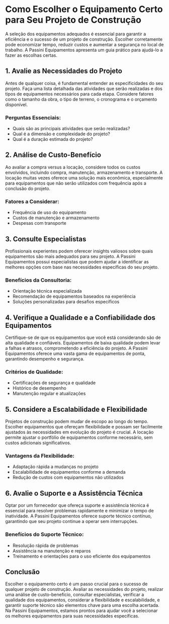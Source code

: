 # Como Escolher o Equipamento Certo para Seu Projeto de Construção

A seleção dos equipamentos adequados é essencial para garantir a eficiência e o sucesso de um projeto de construção. Escolher corretamente pode economizar tempo, reduzir custos e aumentar a segurança no local de trabalho. A Passini Equipamentos apresenta um guia prático para ajudá-lo a fazer as escolhas certas.

## 1. Avalie as Necessidades do Projeto

Antes de qualquer coisa, é fundamental entender as especificidades do seu projeto. Faça uma lista detalhada das atividades que serão realizadas e dos tipos de equipamentos necessários para cada etapa. Considere fatores como o tamanho da obra, o tipo de terreno, o cronograma e o orçamento disponível.

### Perguntas Essenciais:

- Quais são as principais atividades que serão realizadas?
- Qual é a dimensão e complexidade do projeto?
- Qual é a duração estimada do projeto?

## 2. Análise de Custo-Benefício

Ao avaliar a compra versus a locação, considere todos os custos envolvidos, incluindo compra, manutenção, armazenamento e transporte. A locação muitas vezes oferece uma solução mais econômica, especialmente para equipamentos que não serão utilizados com frequência após a conclusão do projeto.

### Fatores a Considerar:

- Frequência de uso do equipamento
- Custos de manutenção e armazenamento
- Despesas com transporte

## 3. Consulte Especialistas

Profissionais experientes podem oferecer insights valiosos sobre quais equipamentos são mais adequados para seu projeto. A Passini Equipamentos possui especialistas que podem ajudar a identificar as melhores opções com base nas necessidades específicas do seu projeto.

### Benefícios da Consultoria:

- Orientação técnica especializada
- Recomendação de equipamentos baseados na experiência
- Soluções personalizadas para desafios específicos

## 4. Verifique a Qualidade e a Confiabilidade dos Equipamentos

Certifique-se de que os equipamentos que você está considerando são de alta qualidade e confiáveis. Equipamentos de baixa qualidade podem levar a falhas e atrasos, comprometendo a eficiência do projeto. A Passini Equipamentos oferece uma vasta gama de equipamentos de ponta, garantindo desempenho e segurança.

### Critérios de Qualidade:

- Certificações de segurança e qualidade
- Histórico de desempenho
- Manutenção regular e atualizações

## 5. Considere a Escalabilidade e Flexibilidade

Projetos de construção podem mudar de escopo ao longo do tempo. Escolher equipamentos que ofereçam flexibilidade e possam ser facilmente ajustados às necessidades em evolução do projeto é crucial. A locação permite ajustar o portfólio de equipamentos conforme necessário, sem custos adicionais significativos.

### Vantagens da Flexibilidade:

- Adaptação rápida a mudanças no projeto
- Escalabilidade de equipamentos conforme a demanda
- Redução de custos com equipamentos não utilizados

## 6. Avalie o Suporte e a Assistência Técnica

Optar por um fornecedor que ofereça suporte e assistência técnica é essencial para resolver problemas rapidamente e minimizar o tempo de inatividade. A Passini Equipamentos oferece suporte técnico contínuo, garantindo que seu projeto continue a operar sem interrupções.

### Benefícios do Suporte Técnico:

- Resolução rápida de problemas
- Assistência na manutenção e reparos
- Treinamento e orientações para o uso eficiente dos equipamentos

## Conclusão

Escolher o equipamento certo é um passo crucial para o sucesso de qualquer projeto de construção. Avaliar as necessidades do projeto, realizar uma análise de custo-benefício, consultar especialistas, verificar a qualidade dos equipamentos, considerar a flexibilidade e escalabilidade, e garantir suporte técnico são elementos chave para uma escolha acertada. Na Passini Equipamentos, estamos prontos para ajudar você a selecionar os melhores equipamentos para suas necessidades específicas.
